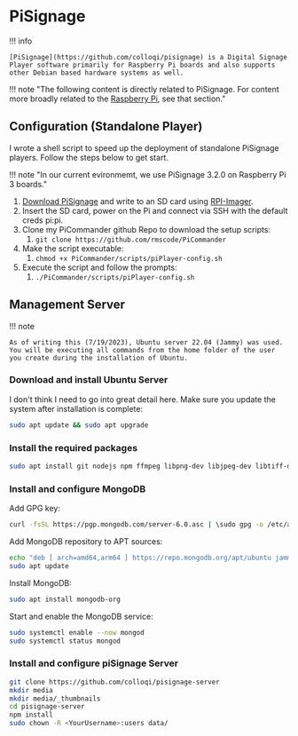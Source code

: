 # PiSignage

!!! info

    [PiSignage](https://github.com/colloqi/pisignage) is a Digital Signage Player software primarily for Raspberry Pi boards and also supports other Debian based hardware systems as well.

!!! note "The following content is directly related to PiSignage. For content more broadly related to the [Raspberry Pi](../hardware/raspberrypi.md), see that section."

## Configuration (Standalone Player)

I wrote a shell script to speed up the deployment of standalone PiSignage players. Follow the steps below to get start.

!!! note "In our current evironmemt, we use PiSignage 3.2.0 on Raspberry Pi 3 boards."

1. [Download PiSignage](https://pisignage.s3.amazonaws.com/pisignage-images/pisignage_3.2.0.img.zip) and write to an SD card using [RPI-Imager](https://www.raspberrypi.com/software/).
2. Insert the SD card, power on the Pi and connect via SSH with the default creds pi:pi.
3. Clone my PiCommander github Repo to download the setup scripts:
      1. `git clone https://github.com/rmscode/PiCommander`
4. Make the script executable:
      1. `chmod +x PiCommander/scripts/piPlayer-config.sh`
5. Execute the script and follow the prompts:
      1. `./PiCommander/scripts/piPlayer-config.sh`

## Management Server

!!! note

    As of writing this (7/19/2023), Ubuntu server 22.04 (Jammy) was used. You will be executing all commands from the home folder of the user you create during the installation of Ubuntu.

### Download and install Ubuntu Server

I don't think I need to go into great detail here. Make sure you update the system after installation is complete:

```bash
sudo apt update && sudo apt upgrade
```

### Install the required packages

```bash
sudo apt install git nodejs npm ffmpeg libpng-dev libjpeg-dev libtiff-dev imagemagick gnupg curl
```

### Install and configure MongoDB

Add GPG key:

```bash
curl -fsSL https://pgp.mongodb.com/server-6.0.asc | \sudo gpg -o /etc/apt/trusted.gpg.d//mongodb-server-6.0.gpg \--dearmor
```

Add MongoDB repository to APT sources:

```bash
echo "deb [ arch=amd64,arm64 ] https://repo.mongodb.org/apt/ubuntu jammy/mongodb-org/6.0 multiverse" | sudo tee /etc/apt/sources.list.d/mongodb-org-6.0.list
sudo apt update
```

Install MongoDB:

```bash
sudo apt install mongodb-org
```

Start and enable the MongoDB service:

```bash
sudo systemctl enable --now mongod
sudo systemctl status mongod
```

### Install and configure piSignage Server

```bash
git clone https://github.com/colloqi/pisignage-server
mkdir media
mkdir media/_thumbnails
cd pisignage-server
npm install
sudo chown -R <YourUsername>:users data/
```
